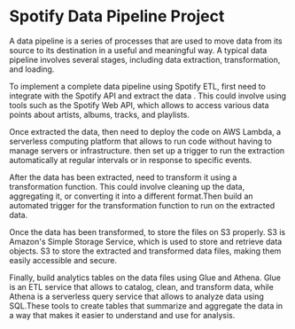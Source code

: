 # Spotify Data Pipeline Project
A data pipeline is a series of processes that are used to move data from its source to its destination in a useful and meaningful way. A typical data pipeline involves several stages, including data extraction, transformation, and loading.

To implement a complete data pipeline using Spotify ETL,  first need to integrate with the Spotify API and extract the data . This could involve using tools such as the Spotify Web API, which allows  to access various data points about artists, albums, tracks, and playlists.

Once  extracted the data, then need to deploy the code on AWS Lambda, a serverless computing platform that allows  to run code without having to manage servers or infrastructure.  then set up a trigger to run the extraction automatically at regular intervals or in response to specific events.

After the data has been extracted, need to transform it using a transformation function. This could involve cleaning up the data, aggregating it, or converting it into a different format.Then build an automated trigger for the transformation function to run on the extracted data.

Once the data has been transformed,  to store the files on S3 properly. S3 is Amazon's Simple Storage Service, which is used to store and retrieve data objects.  S3 to store the extracted and transformed data files, making them easily accessible and secure.

Finally,  build analytics tables on the data files using Glue and Athena. Glue is an ETL service that allows to catalog, clean, and transform data, while Athena is a serverless query service that allows to analyze data using SQL.These tools to create tables that summarize and aggregate the data in a way that makes it easier to understand and use for analysis.
